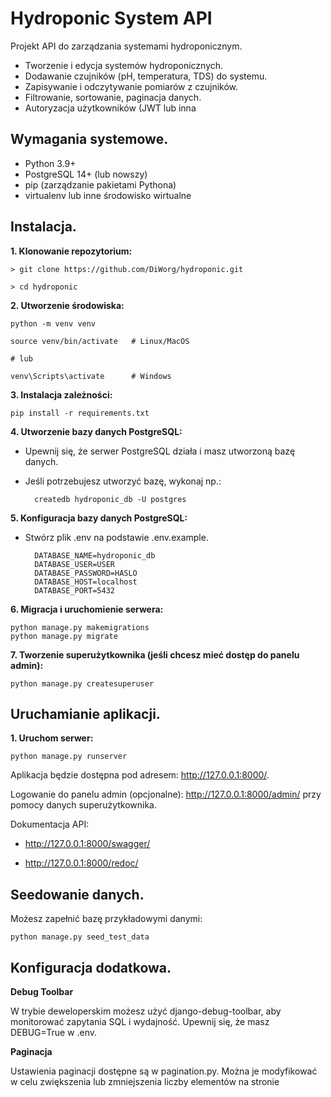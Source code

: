 # Hydroponic System API

Projekt API do zarządzania systemami hydroponicznym.

* Tworzenie i edycja systemów hydroponicznych.
* Dodawanie czujników (pH, temperatura, TDS) do systemu.
* Zapisywanie i odczytywanie pomiarów z czujników.
* Filtrowanie, sortowanie, paginacja danych.
* Autoryzacja użytkowników (JWT lub inna

## Wymagania systemowe.
* Python 3.9+
* PostgreSQL 14+ (lub nowszy)
* pip (zarządzanie pakietami Pythona)
* virtualenv lub inne środowisko wirtualne

## Instalacja.

**1. Klonowanie repozytorium:**


    > git clone https://github.com/DiWorg/hydroponic.git
    
    > cd hydroponic


**2. Utworzenie środowiska:**


    python -m venv venv
    
    source venv/bin/activate   # Linux/MacOS
    
    # lub
    
    venv\Scripts\activate      # Windows


**3. Instalacja zależności:**

    pip install -r requirements.txt

**4. Utworzenie bazy danych PostgreSQL:**
* Upewnij się, że serwer PostgreSQL działa i masz utworzoną bazę danych.
* Jeśli potrzebujesz utworzyć bazę, wykonaj np.:

        createdb hydroponic_db -U postgres

**5. Konfiguracja bazy danych PostgreSQL:**
* Stwórz plik .env na podstawie .env.example.

        DATABASE_NAME=hydroponic_db
        DATABASE_USER=USER
        DATABASE_PASSWORD=HASLO
        DATABASE_HOST=localhost
        DATABASE_PORT=5432


**6. Migracja i uruchomienie serwera:**

    python manage.py makemigrations
    python manage.py migrate

**7. Tworzenie superużytkownika (jeśli chcesz mieć dostęp do panelu admin):**

    python manage.py createsuperuser

## Uruchamianie aplikacji.
**1. Uruchom serwer:**

    python manage.py runserver

Aplikacja będzie dostępna pod adresem:
http://127.0.0.1:8000/.

Logowanie do panelu admin (opcjonalne):
http://127.0.0.1:8000/admin/ przy pomocy danych superużytkownika.

Dokumentacja API:

* http://127.0.0.1:8000/swagger/

* http://127.0.0.1:8000/redoc/

## Seedowanie danych.

Możesz  zapełnić bazę przykładowymi danymi:

    python manage.py seed_test_data

## Konfiguracja dodatkowa.

**Debug Toolbar**

W trybie deweloperskim możesz użyć django-debug-toolbar, aby monitorować zapytania SQL i wydajność. Upewnij się, że masz DEBUG=True w .env.

**Paginacja**

Ustawienia paginacji dostępne są w pagination.py.
Można je modyfikować w celu zwiększenia lub zmniejszenia liczby elementów na stronie